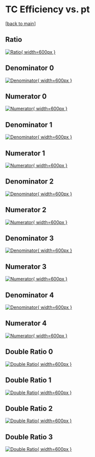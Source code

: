 # TC Efficiency vs. pt

[[back to main](./)]



## Ratio

[![Ratio](../mtv/var/TC_vtr_0_-1_eff_pt.png){ width=600px }](../mtv/var/TC_vtr_0_-1_eff_pt.pdf)

## Denominator 0

[![Denominator](../mtv/den/TC_vtr_0_-1_eff_pt_den0.png){ width=600px }](../mtv/den/TC_vtr_0_-1_eff_pt_den0.pdf)

## Numerator 0

[![Numerator](../mtv/num/TC_vtr_0_-1_eff_pt_num0.png){ width=600px }](../mtv/num/TC_vtr_0_-1_eff_pt_num0.pdf)

## Denominator 1

[![Denominator](../mtv/den/TC_vtr_0_-1_eff_pt_den1.png){ width=600px }](../mtv/den/TC_vtr_0_-1_eff_pt_den1.pdf)

## Numerator 1

[![Numerator](../mtv/num/TC_vtr_0_-1_eff_pt_num1.png){ width=600px }](../mtv/num/TC_vtr_0_-1_eff_pt_num1.pdf)

## Denominator 2

[![Denominator](../mtv/den/TC_vtr_0_-1_eff_pt_den2.png){ width=600px }](../mtv/den/TC_vtr_0_-1_eff_pt_den2.pdf)

## Numerator 2

[![Numerator](../mtv/num/TC_vtr_0_-1_eff_pt_num2.png){ width=600px }](../mtv/num/TC_vtr_0_-1_eff_pt_num2.pdf)

## Denominator 3

[![Denominator](../mtv/den/TC_vtr_0_-1_eff_pt_den3.png){ width=600px }](../mtv/den/TC_vtr_0_-1_eff_pt_den3.pdf)

## Numerator 3

[![Numerator](../mtv/num/TC_vtr_0_-1_eff_pt_num3.png){ width=600px }](../mtv/num/TC_vtr_0_-1_eff_pt_num3.pdf)

## Denominator 4

[![Denominator](../mtv/den/TC_vtr_0_-1_eff_pt_den4.png){ width=600px }](../mtv/den/TC_vtr_0_-1_eff_pt_den4.pdf)

## Numerator 4

[![Numerator](../mtv/num/TC_vtr_0_-1_eff_pt_num4.png){ width=600px }](../mtv/num/TC_vtr_0_-1_eff_pt_num4.pdf)

## Double Ratio 0

[![Double Ratio](../mtv/ratio/TC_vtr_0_-1_eff_pt_ratio0.png){ width=600px }](../mtv/ratio/TC_vtr_0_-1_eff_pt_ratio0.pdf)

## Double Ratio 1

[![Double Ratio](../mtv/ratio/TC_vtr_0_-1_eff_pt_ratio1.png){ width=600px }](../mtv/ratio/TC_vtr_0_-1_eff_pt_ratio1.pdf)

## Double Ratio 2

[![Double Ratio](../mtv/ratio/TC_vtr_0_-1_eff_pt_ratio2.png){ width=600px }](../mtv/ratio/TC_vtr_0_-1_eff_pt_ratio2.pdf)

## Double Ratio 3

[![Double Ratio](../mtv/ratio/TC_vtr_0_-1_eff_pt_ratio3.png){ width=600px }](../mtv/ratio/TC_vtr_0_-1_eff_pt_ratio3.pdf)

